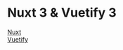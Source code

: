 # Nuxt 3 & Vuetify 3

[Nuxt](https://github.com/nuxt/framework/releases)  
[Vuetify](https://github.com/vuetifyjs/vuetify/releases)
